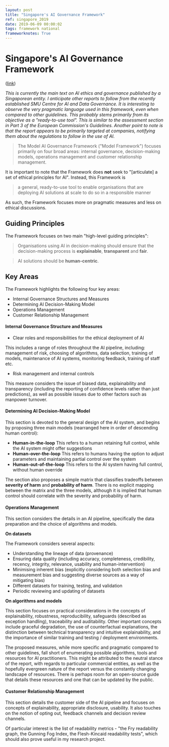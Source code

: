 ```yaml
---
layout: post
title: "Singapore's AI Governance Framework"
ref: singapore_2019
date: 2019-06-09 00:00:02
tags: framework national
frameworknotes: True
---
```


# Singapore's AI Governance Framework

([link](https://www.pdpc.gov.sg/-/media/Files/PDPC/PDF-Files/Resource-for-Organisation/AI/A-Proposed-Model-AI-Governance-Framework-January-2019.pdf))

*This is currently the main text on AI ethics and governance published by a Singaporean entity. I anticipate other reports to follow from the recently established SMU Centre for AI and Data Governance. It is interesting to observe the very pragmatic language used in this framework, even when compared to other guidelines. This probably stems primarily from its objective as a "ready-to-use tool". This is similar to the assessment section in Part 3 of the European Commission's Guidelines. Another point to note is that the report appears to be primarily targeted at companies, notifying them about the regulations to follow in the use of AI.*

> The Model AI Governance Framework ("Model Framework") focuses primarily on four broad areas: internal governance, decision-making models, operations management and customer relationship management.

It is important to note that the Framework does **not** seek to "[articulate] a set of ethical principles for AI". Instead, this Framework is 

> a general, ready-to-use tool to enable organisations that are deploying AI solutions at scale to do so in a responsible manner

As such, the Framework focuses more on pragmatic measures and less on ethical discussions.

## Guiding Principles

The Framework focuses on two main "high-level guiding principles":

> Organisations using AI in decision-making should ensure that the decision-making process is **explainable**, **transparent** and **fair**.

> AI solutions should be **human-centric**.

## Key Areas

The Framework highlights the following four key areas:

- Internal Governance Structures and Measures
- Determining AI Decision-Making Model
- Operations Management
- Customer Relationship Management

#### Internal Governance Structure and Measures

- Clear roles and responsibilities for the ethical deployment of AI

This includes a range of roles throughout the AI pipeline, including: management of risk, choosing of algorithms, data selection, training of models, maintenance of AI systems, monitoring feedback, training of staff etc.

- Risk management and internal controls

This measure considers the issue of biased data, explainability and transparency (including the reporting of confidence levels rather than just predictions), as well as possible issues due to other factors such as manpower turnover.

#### Determining AI Decision-Making Model

This section is devoted to the general design of the AI system, and begins by proposing three main models (rearranged here in order of descending human control):

- **Human-in-the-loop** This refers to a human retaining full control, while the AI system might offer suggestions
- **Human-over-the-loop** This refers to humans having the option to adjust parameters and maintaining partial control over the system
- **Human-out-of-the-loop** This refers to the AI system having full control, without human override

The section also proposes a simple matrix that classifies tradeoffs between **severity of harm** and **probability of harm**. There is no explicit mapping between the matrix and the three models, although it is implied that human control should correlate with the severity and probability of harm.

#### Operations Management

This section considers the details in an AI pipeline, specifically the data preparation and the choice of algorithms and models.

**On datasets**

The Framework considers several aspects:

- Understanding the lineage of data (provenance)
- Ensuring data quality (including accuracy, completeness, credibility, recency, integrity, relevance, usability and human-intervention)
- Minimising inherent bias (explicitly considering both selection bias and measurement bias and suggesting diverse sources as a way of mitigating bias)
- Different datasets for training, testing, and validation
- Periodic reviewing and updating of datasets

**On algorithms and models**

This section focuses on practical considerations in the concepts of explainability, robustness, reproducibility, safeguards (described as exception handling), traceability and auditability. Other important concepts include graceful degradation, the use of counterfactual explanations, the distinction between technical transparency and intuitive explainability, and the importance of similar training and testing / deployment environments.

The proposed measures, while more specific and pragmatic compared to other guidelines, fall short of enumerating possible algorithms, tools and resources for AI practitioners. This might be attributed to the neutral stance of the report, with regards to particular commercial entities, as well as the hopefully evergreen nature of the report versus the constantly changing landscape of resources. There is perhaps room for an open-source guide that details these resources and one that can be updated by the public. 

#### Customer Relationship Management

This section details the customer side of the AI pipeline and focuses on concepts of explainability, appropriate disclosure, usability. It also touches on the notion of opting out, feedback channels and decision review channels.

Of particular interest is the list of readability metrics - "the Fry readability graph, the Gunning Fog Index, the Flesh-Kincaid readability tests", which should also prove useful in my research project.
